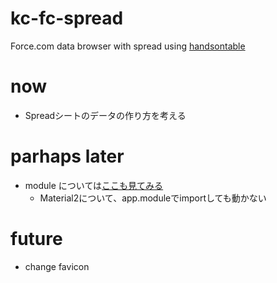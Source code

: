# kc-fc-spread
Force.com data browser with spread using [handsontable](https://github.com/handsontable/handsontable)

# now
+ Spreadシートのデータの作り方を考える

# parhaps later
+ module については[ここも見てみる](https://github.com/angular/material2/issues/1516)
  + Material2について、app.moduleでimportしても動かない

# future
+ change favicon

